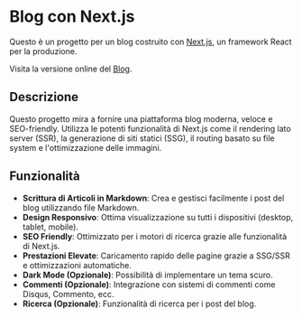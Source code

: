 # Blog con Next.js

Questo è un progetto per un blog costruito con [Next.js](https://nextjs.org/), un framework React per la produzione.

Visita la versione online del [Blog](https://my-blog-dario-rosinas-projects.vercel.app).

## Descrizione

Questo progetto mira a fornire una piattaforma blog moderna, veloce e SEO-friendly. Utilizza le potenti funzionalità di Next.js come il rendering lato server (SSR), la generazione di siti statici (SSG), il routing basato su file system e l'ottimizzazione delle immagini.

## Funzionalità

-   **Scrittura di Articoli in Markdown**: Crea e gestisci facilmente i post del blog utilizzando file Markdown.
-   **Design Responsivo**: Ottima visualizzazione su tutti i dispositivi (desktop, tablet, mobile).
-   **SEO Friendly**: Ottimizzato per i motori di ricerca grazie alle funzionalità di Next.js.
-   **Prestazioni Elevate**: Caricamento rapido delle pagine grazie a SSG/SSR e ottimizzazioni automatiche.
-   **Dark Mode (Opzionale)**: Possibilità di implementare un tema scuro.
-   **Commenti (Opzionale)**: Integrazione con sistemi di commenti come Disqus, Commento, ecc.
-   **Ricerca (Opzionale)**: Funzionalità di ricerca per i post del blog.
